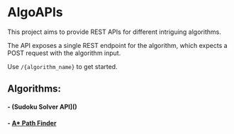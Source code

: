 # AlgoAPIs

This project aims to provide REST APIs for different intriguing algorithms.

The API exposes a single REST endpoint for the algorithm, which expects a POST request with the algorithm input.

Use `/{algorithm_name}` to get started.

## Algorithms:

#### - (Sudoku Solver API]()
#### - [A* Path Finder]()

